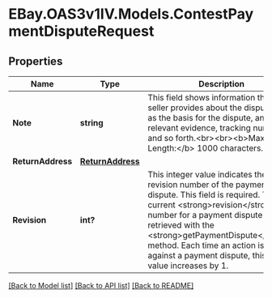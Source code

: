 # EBay.OAS3v1IV.Models.ContestPaymentDisputeRequest
## Properties

Name | Type | Description | Notes
------------ | ------------- | ------------- | -------------
**Note** | **string** | This field shows information that the seller provides about the dispute, such as the basis for the dispute, any relevant evidence, tracking numbers, and so forth.&lt;br&gt;&lt;br&gt;&lt;b&gt;Max Length:&lt;/b&gt; 1000 characters. | [optional] 
**ReturnAddress** | [**ReturnAddress**](ReturnAddress.md) |  | [optional] 
**Revision** | **int?** | This integer value indicates the revision number of the payment dispute. This field is required. The current &lt;strong&gt;revision&lt;/strong&gt; number for a payment dispute can be retrieved with the &lt;strong&gt;getPaymentDispute&lt;/strong&gt; method. Each time an action is taken against a payment dispute, this integer value increases by 1. | [optional] 

[[Back to Model list]](../README.md#documentation-for-models) [[Back to API list]](../README.md#documentation-for-api-endpoints) [[Back to README]](../README.md)

